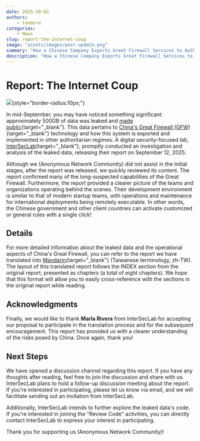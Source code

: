 ```yaml
---
date: 2025-10-02
authors:
    - toomore
categories:
    - News
slug: report-the-internet-coup
image: "assets/images/post-update.png"
summary: "How a Chinese Company Exports Great Firewall Services to Authoritarian Regimes "
description: "How a Chinese Company Exports Great Firewall Services to Authoritarian Regimes "
---
```


# Report: The Internet Coup

![](https://assets.anoni.net/the-internet-coup/The-Internet-Coup-InterSecLab-2048x986.png){style="border-radius:10px;"}

In mid-September, you may have noticed something significant: approximately 500GB of data was leaked and [made public](https://gfw.report/blog/geedge_and_mesa_leak/en/){target="_blank"}. This data pertains to [China's Great Firewall (GFW)](https://en.wikipedia.org/wiki/Great_Firewall){target="_blank"} technology and how this system is exported and implemented in other authoritarian regimes. A digital security-focused lab, [InterSecLab](https://interseclab.org/){target="_blank"}, promptly conducted an investigation and analysis of the leaked data, releasing their report on September 12, 2025.

Although we (Anonymous Network Community) did not assist in the initial stages, after the report was released, we quickly reviewed its content. The report confirmed many of the long-suspected capabilities of the Great Firewall. Furthermore, the report provided a clearer picture of the teams and organizations operating behind the scenes. Their development environment is similar to that of modern startup teams, with operations and maintenance for international deployments being remotely executable. In other words, the Chinese government and other client countries can activate customized or general rules with a single click!

<!-- more -->

## Details

For more detailed information about the leaked data and the operational aspects of China's Great Firewall, you can refer to the report we have translated into [Mandarin](https://anoni.net/docs/report/interseclab-the-internet-coup/){target="_blank"} (Taiwanese terminology, zh-TW). The layout of this translated report follows the INDEX section from the original report, presented as chapters (a total of eight chapters). We hope that this format will allow you to easily cross-reference with the sections in the original report while reading.

## Acknowledgments

Finally, we would like to thank **Marla Rivera** from InterSecLab for accepting our proposal to participate in the translation process and for the subsequent encouragement. This report has provided us with a clearer understanding of the risks posed by China. Once again, thank you!

## Next Steps

We have opened a discussion channel regarding this report. If you have any thoughts after reading, feel free to join the discussion and share with us. InterSecLab plans to hold a follow-up discussion meeting about the report. If you're interested in participating, please let us know via email, and we will facilitate sending out an invitation from InterSecLab.

Additionally, InterSecLab intends to further explore the leaked data's code. If you're interested in joining the "Review Code" activities, you can directly contact InterSecLab to express your interest in participating.

Thank you for supporting us (Anonymous Network Community)!
